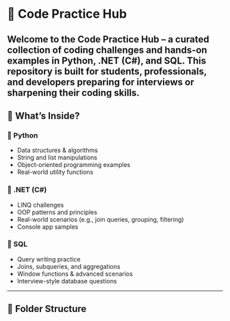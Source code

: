 # 🧠 Code Practice Hub

Welcome to the **Code Practice Hub** – a curated collection of coding challenges and hands-on examples in **Python**, **.NET (C#)**, and **SQL**. This repository is built for students, professionals, and developers preparing for interviews or sharpening their coding skills.
---

## 📌 What’s Inside?

### 🔹 Python
- Data structures & algorithms
- String and list manipulations
- Object-oriented programming examples
- Real-world utility functions

### 🔹 .NET (C#)
- LINQ challenges
- OOP patterns and principles
- Real-world scenarios (e.g., join queries, grouping, filtering)
- Console app samples

### 🔹 SQL
- Query writing practice
- Joins, subqueries, and aggregations
- Window functions & advanced scenarios
- Interview-style database questions

---

## 📁 Folder Structure

